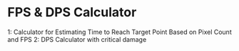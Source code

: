 # FPS & DPS Calculator
1: Calculator for Estimating Time to Reach Target Point Based on Pixel Count and FPS
2: DPS Calculator with critical damage
